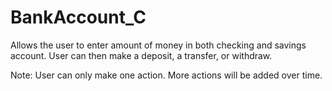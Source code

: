 # BankAccount_C

Allows the user to enter amount of money in
both checking and savings account. User can then make
a deposit, a transfer, or withdraw. 

Note: User can only make one action. More actions will be
added over time. 